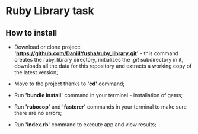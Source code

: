 # Ruby Library task

## How to install

- Download or clone project: **'https://github.com/DaniilYusha/ruby_library.git'** - this command creates the ruby_library directory, initializes the *.git* subdirectory in it, downloads all the data for this repository and extracts a working copy of the latest version;

- Move to the project thanks to **'cd'** command;

- Run **'bundle install'** command in your terminal - installation of gems;

- Run **'rubocop'** and **'fasterer'** commands in your terminal to make sure there are no errors;

- Run **'index.rb'** command to execute app and view results;
